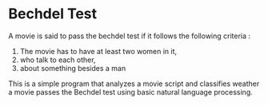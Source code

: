 # Bechdel Test

A movie is said to pass the bechdel test if it follows the following criteria :

1. The movie has to have at least two women in it,
2. who talk to each other,
3. about something besides a man

This is a simple program that analyzes a movie script and classifies weather a movie passes the Bechdel test using basic natural language processing.
